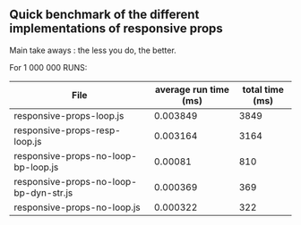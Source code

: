 ## Quick benchmark of the different implementations of responsive props

Main take aways : the less you do, the better.

For 1 000 000 RUNS:

| File                                   | average run time (ms) | total time (ms) |
| -------------------------------------- | --------------------- | --------------- |
| responsive-props-loop.js               | 0.003849              | 3849            |
| responsive-props-resp-loop.js          | 0.003164              | 3164            |
| responsive-props-no-loop-bp-loop.js    | 0.00081               | 810             |
| responsive-props-no-loop-bp-dyn-str.js | 0.000369              | 369             |
| responsive-props-no-loop.js            | 0.000322              | 322             |
